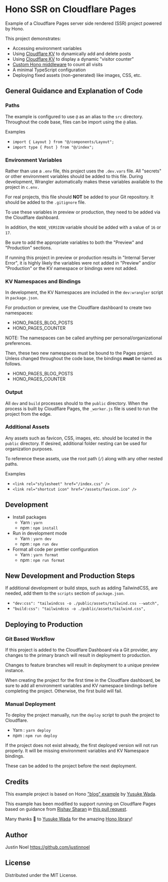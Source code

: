 # Hono SSR on Cloudflare Pages

Example of a Cloudflare Pages server side rendered (SSR) project powered by Hono.

This project demonstrates:

- Accessing environment variables
- Using [Cloudflare KV](https://developers.cloudflare.com/workers/runtime-apis/kv) to dynamically add and delete posts
- Using [Cloudflare KV](https://developers.cloudflare.com/workers/runtime-apis/kv) to display a dynamic "visitor counter"
- [Custom Hono middleware](https://honojs.dev/docs/api/middleware/#custom-middleware) to count all visits
- A minimal TypeScript configuration
- Deploying fixed assets (non-generated) like images, CSS, etc.

## General Guidance and Explanation of Code

### Paths

The example is configured to use `@` as an alias to the `src` directory. Throughout the code base, files can be import using the `@` alias.

Examples

- `import { Layout } from "@/components/Layout";`
- `import type { Post } from "@/index";`

### Environment Variables

Rather than use a `.env` file, this project uses the `.dev.vars` file. All "secrets" or other environment variables should be added to this file. During development, Wrangler automatically makes these variables available to the project in `c.env.`

For real projects, this file should **NOT** be added to your Git repository. It should be added to the `.gitignore` file.

To use these variables in preview or production, they need to be added via the Cloudflare dashboard.

In addition, the `NODE_VERSION` variable should be added with a value of `16` or `17`.

Be sure to add the appropriate variables to both the "Preview" and "Production" sections.

If running this project in preview or production results in "Internal Server Error", it is highly likely the variables were not added in "Preview" and/or "Production" or the KV namespace or bindings were not added.

### KV Namespaces and Bindings

In development, the KV Namespaces are included in the `dev:wrangler` script in `package.json`.

For production or preview, use the Cloudflare dashboard to create two namespaces:

- HONO_PAGES_BLOG_POSTS
- HONO_PAGES_COUNTER

NOTE: The namespaces can be called anything per personal/organizational preferences.

Then, these two new namespaces must be bound to the Pages project. Unless changed throughout the code base, the bindings **must** be named as follows.

- HONO_PAGES_BLOG_POSTS
- HONO_PAGES_COUNTER

### Output

All `dev` and `build` processes should to the `public` directory. When the process is built by Cloudflare Pages, the `_worker.js` file is used to run the project from the edge.

### Additional Assets

Any assets such as favicon, CSS, images, etc. should be located in the `public` directory. If desired, additional folder nesting can be used for organization purposes.

To reference these assets, use the root path (`/`) along with any other nested paths.

Examples

- `<link rel="stylesheet" href="/index.css" />`
- `<link rel="shortcut icon" href="/assets/favicon.ico" />`

## Development

- Install packages
  - Yarn : `yarn`
  - npm : `npm install`
- Run in development mode
  - Yarn : `yarn dev`
  - npm : `npm run dev`
- Format all code per prettier configuration
  - Yarn : `yarn format`
  - npm : `npm run format`

## New Development and Production Steps

If additional development or build steps, such as adding TailwindCSS, are needed, add them to the `scripts` section of `package.json`.

- `"dev:css": "tailwindcss -o ./public/assets/tailwind.css --watch",`
- `"build:css": "tailwindcss -o ./public/assets/tailwind.css",`

## Deploying to Production

### Git Based Workflow

If this project is added to the Cloudflare Dashboard via a Git provider, any changes to the primary branch will result in deployment to production.

Changes to feature branches will result in deployment to a unique preview instance.

When creating the project for the first time in the Cloudflare dashboard, be sure to add all environment variables and KV namespace bindings before completing the project. Otherwise, the first build will fail.

### Manual Deployment

To deploy the project manually, run the `deploy` script to push the project to Cloudflare.

- Yarn : `yarn deploy`
- npm : `npm run deploy`

If the project does not exist already, the first deployed version will not run properly. It will be missing environment variables and KV Namespace bindings.

These can be added to the project before the next deployment.

## Credits

This example project is based on Hono ["blog" example](https://github.com/honojs/examples/tree/main/blog) by [Yusuke Wada](https://github.com/yusukebe).

This example has been modified to support running on Cloudflare Pages based on guidance from [Rishav Sharan](https://github.com/rishavs) in [this pull request](https://app.raindrop.io/my/0/hono/-1/item/454604533/web).

Many thanks 🙏 to [Yusuke Wada](https://github.com/yusukebe) for the amazing [Hono library](https://github.com/honojs/hono)!

## Author

Justin Noel https://github.com/justinnoel

## License

Distributed under the MIT License.
